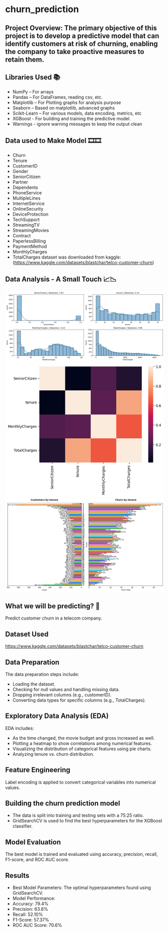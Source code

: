 # churn_prediction
Project Overview:
The primary objective of this project is to develop a predictive model that can identify customers at risk of churning, enabling the company to take proactive measures to retain them.
------------
## Libraries Used 📚
 - NumPy – For arrays 
 - Pandas – For DataFrames, reading csv, etc.
 - Matplotlib – For Plotting graphs for analysis purpose
 - Seaborn – Based on matplotlib, advanced graphs
 - Scikit-Learn – For various models, data encoding, metrics, etc
 - XGBoost - For building and training the predictive model.
 - Warnings - ignore warning messages to keep the output clean

## Data used to Make Model 🎞️🎞️
 - Churn
 - Tenure
 - CustomerID
 - Gender
 - SeniorCitizen
 - Partner
 - Dependents
 - PhoneService
 - MultipleLines
 - InternetService
 - OnlineSecurity
 - DeviceProtection
 - TechSupport
 - StreamingTV
 - StreamingMovies
 - Contract
 - PaperlessBilling
 - PaymentMethod
 - MonthlyCharges
 - TotalCharges
dataset was downloaded from kaggle: (https://www.kaggle.com/datasets/blastchar/telco-customer-churn)

## Data Analysis - A Small Touch 📈📉

![Analysed Data](output.png)
![Analysed Data](output2.png)
![Analysed Data](output3.png)

## What we will be predicting?  🤑

Predict customer churn in a telecom company.

## Dataset Used
https://www.kaggle.com/datasets/blastchar/telco-customer-churn

## Data Preparation
The data preparation steps include:

- Loading the dataset.
- Checking for null values and handling missing data.
- Dropping irrelevant columns (e.g., customerID).
- Converting data types for specific columns (e.g., TotalCharges).

## Exploratory Data Analysis (EDA)
EDA includes:

- As the time changed, the movie budget and gross increased as well.
- Plotting a heatmap to show correlations among numerical features.
- Visualizing the distribution of categorical features using pie charts.
- Analyzing tenure vs. churn distribution.

## Feature Engineering

Label encoding is applied to convert categorical variables into numerical values.

## Building the churn prediction model

- The data is split into training and testing sets with a 75:25 ratio.
- GridSearchCV is used to find the best hyperparameters for the XGBoost classifier.

## Model Evaluation

The best model is trained and evaluated using accuracy, precision, recall, F1-score, and ROC AUC score.

## Results

- Best Model Parameters: The optimal hyperparameters found using GridSearchCV.
- Model Performance:
-   Accuracy: 79.4%
-   Precision: 63.8%
-   Recall: 52.10%
-   F1-Score: 57.37%
-   ROC AUC Score: 70.6%
